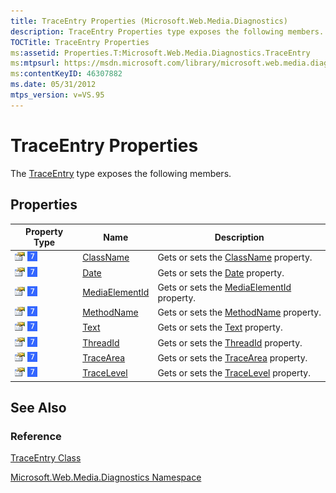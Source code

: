 ```yaml
---
title: TraceEntry Properties (Microsoft.Web.Media.Diagnostics)
description: TraceEntry Properties type exposes the following members.
TOCTitle: TraceEntry Properties
ms:assetid: Properties.T:Microsoft.Web.Media.Diagnostics.TraceEntry
ms:mtpsurl: https://msdn.microsoft.com/library/microsoft.web.media.diagnostics.traceentry_properties(v=VS.95)
ms:contentKeyID: 46307882
ms.date: 05/31/2012
mtps_version: v=VS.95
---
```


# TraceEntry Properties

The [TraceEntry](traceentry-class-microsoft-web-media-diagnostics_1.md) type exposes the following members.

## Properties

|Property Type|Name|Description|
|--- |--- |--- |
|![Public property](images/Ff728140.pubproperty(en-us,VS.90).gif "Public property") ![Supported by Windows Phone](images/Ff728255.slMobile(VS.95).gif "Supported by Windows Phone")|[ClassName](traceentry-classname-property-microsoft-web-media-diagnostics_1.md)|Gets or sets the [ClassName](traceentry-classname-property-microsoft-web-media-diagnostics_1.md) property.|
|![Public property](images/Ff728140.pubproperty(en-us,VS.90).gif "Public property") ![Supported by Windows Phone](images/Ff728255.slMobile(VS.95).gif "Supported by Windows Phone")|[Date](traceentry-date-property-microsoft-web-media-diagnostics_1.md)|Gets or sets the [Date](traceentry-date-property-microsoft-web-media-diagnostics_1.md) property.|
|![Public property](images/Ff728140.pubproperty(en-us,VS.90).gif "Public property") ![Supported by Windows Phone](images/Ff728255.slMobile(VS.95).gif "Supported by Windows Phone")|[MediaElementId](traceentry-mediaelementid-property-microsoft-web-media-diagnostics_1.md)|Gets or sets the [MediaElementId](traceentry-mediaelementid-property-microsoft-web-media-diagnostics_1.md) property.|
|![Public property](images/Ff728140.pubproperty(en-us,VS.90).gif "Public property") ![Supported by Windows Phone](images/Ff728255.slMobile(VS.95).gif "Supported by Windows Phone")|[MethodName](traceentry-methodname-property-microsoft-web-media-diagnostics_1.md)|Gets or sets the [MethodName](traceentry-methodname-property-microsoft-web-media-diagnostics_1.md) property.|
|![Public property](images/Ff728140.pubproperty(en-us,VS.90).gif "Public property") ![Supported by Windows Phone](images/Ff728255.slMobile(VS.95).gif "Supported by Windows Phone")|[Text](traceentry-text-property-microsoft-web-media-diagnostics_1.md)|Gets or sets the [Text](traceentry-text-property-microsoft-web-media-diagnostics_1.md) property.|
|![Public property](images/Ff728140.pubproperty(en-us,VS.90).gif "Public property") ![Supported by Windows Phone](images/Ff728255.slMobile(VS.95).gif "Supported by Windows Phone")|[ThreadId](traceentry-threadid-property-microsoft-web-media-diagnostics_1.md)|Gets or sets the [ThreadId](traceentry-threadid-property-microsoft-web-media-diagnostics_1.md) property.|
|![Public property](images/Ff728140.pubproperty(en-us,VS.90).gif "Public property") ![Supported by Windows Phone](images/Ff728255.slMobile(VS.95).gif "Supported by Windows Phone")|[TraceArea](traceentry-tracearea-property-microsoft-web-media-diagnostics_1.md)|Gets or sets the [TraceArea](traceentry-tracearea-property-microsoft-web-media-diagnostics_1.md) property.|
|![Public property](images/Ff728140.pubproperty(en-us,VS.90).gif "Public property") ![Supported by Windows Phone](images/Ff728255.slMobile(VS.95).gif "Supported by Windows Phone")|[TraceLevel](traceentry-tracelevel-property-microsoft-web-media-diagnostics_1.md)|Gets or sets the [TraceLevel](traceentry-tracelevel-property-microsoft-web-media-diagnostics_1.md) property.|

## See Also

### Reference

[TraceEntry Class](traceentry-class-microsoft-web-media-diagnostics_1.md)

[Microsoft.Web.Media.Diagnostics Namespace](microsoft-web-media-diagnostics-namespace_1.md)
